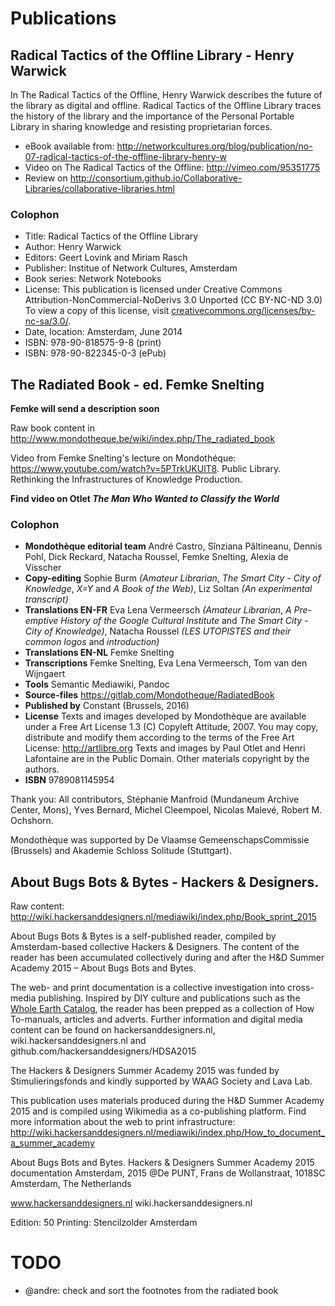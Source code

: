 # Publications

## Radical Tactics of the Offline Library - Henry Warwick 
In The Radical Tactics of the Offline, Henry Warwick describes the future of the library as digital and offline. 
Radical Tactics of the Offline Library traces the history of the library and the importance of the Personal Portable Library in sharing knowledge and resisting proprietarian forces.

* eBook available from: <http://networkcultures.org/blog/publication/no-07-radical-tactics-of-the-offline-library-henry-w>
* Video on The Radical Tactics of the Offline: <http://vimeo.com/95351775>
* Review on <http://consortium.github.io/Collaborative-Libraries/collaborative-libraries.html>

### Colophon
* Title: Radical Tactics of the Offline Library 
* Author: Henry Warwick 
* Editors: Geert Lovink and Miriam Rasch
* Publisher: Institue of Network Cultures, Amsterdam
* Book series: Network Notebooks
* License: This publication is licensed under Creative Commons
Attribution-NonCommercial-NoDerivs 3.0 Unported (CC BY-NC-ND 3.0) To
view a copy of this license, visit
[creativecommons.org/licenses/by-nc-sa/3.0/](http://creativecommons.org/licenses/by-nc-sa/3.0/).
* Date, location: Amsterdam, June 2014 
* ISBN: 978-90-818575-9-8 (print) 
* ISBN: 978-90-822345-0-3 (ePub)




## The Radiated Book - ed. Femke Snelting


**Femke will send a description soon**

Raw book content in  <http://www.mondotheque.be/wiki/index.php/The_radiated_book>

Video from Femke Snelting's lecture on Mondothéque: <https://www.youtube.com/watch?v=5PTrkUKUlT8>. Public Library. Rethinking the Infrastructures of Knowledge Production.

**Find video on Otlet *The Man Who Wanted to Classify the World***


### Colophon
-   **Mondothèque editorial team** André Castro, Sînziana Păltineanu,
    Dennis Pohl, Dick Reckard, Natacha Roussel, Femke Snelting, Alexia
    de Visscher
-   **Copy-editing** Sophie Burm *(Amateur Librarian*, *The Smart City -
    City of Knowledge*, *X=Y* and *A Book of the Web)*, Liz Soltan *(An
    experimental transcript)*
-   **Translations EN-FR** Eva Lena Vermeersch *(Amateur Librarian*, *A
    Pre-emptive History of the Google Cultural Institute* and *The Smart
    City - City of Knowledge)*, Natacha Roussel *(LES UTOPISTES and
    their common logos* and *introduction)*
-   **Translations EN-NL** Femke Snelting
-   **Transcriptions** Femke Snelting, Eva Lena Vermeersch, Tom van den
    Wijngaert
-   **Tools** Semantic Mediawiki, Pandoc
-   **Source-files** <https://gitlab.com/Mondotheque/RadiatedBook>
-   **Published by** Constant (Brussels, 2016)
-   **License** Texts and images developed by Mondothèque are available
    under a Free Art License 1.3 (C) Copyleft Attitude, 2007. You may
    copy, distribute and modify them according to the terms of the Free
    Art License: <http://artlibre.org> Texts and images by Paul Otlet
    and Henri Lafontaine are in the Public Domain. Other materials
    copyright by the authors.
-   **ISBN** 9789081145954 

Thank you: All contributors, Stéphanie Manfroid (Mundaneum Archive
Center, Mons), Yves Bernard, Michel Cleempoel, Nicolas Malevé, Robert M.
Ochshorn.

Mondothèque was supported by De Vlaamse GemeenschapsCommissie (Brussels)
and Akademie Schloss Solitude (Stuttgart).





## About Bugs Bots & Bytes - Hackers & Designers. 
Raw content: http://wiki.hackersanddesigners.nl/mediawiki/index.php/Book_sprint_2015
    
About Bugs Bots & Bytes is a self-published reader, compiled by Amsterdam-based collective Hackers & Designers. The content of the reader has been accumulated collectively during and after the H&D Summer Academy 2015 – About Bugs Bots and Bytes.  

The web- and print documentation is a collective investigation into cross-media publishing. Inspired by DIY culture and publications such as the [Whole Earth Catalog](https://en.wikipedia.org/wiki/Whole_Earth_Catalog), the reader has been prepped as a collection of How To-manuals, articles and adverts. Further information and digital media content can be found on hackersanddesigners.nl, wiki.hackersanddesigners.nl and github.com/hackersanddesigners/HDSA2015


The Hackers & Designers Summer Academy 2015 was funded by
Stimulieringsfonds and kindly supported by WAAG Society
and Lava Lab.

This publication uses materials produced during the H&D Summer Academy 2015 and is compiled using Wikimedia as a co-publishing platform.
Find more information about the web to print infrastructure: http://wiki.hackersanddesigners.nl/mediawiki/index.php/How_to_document_a_summer_academy

About Bugs Bots and Bytes.
Hackers & Designers Summer Academy 2015 documentation
Amsterdam, 2015
@De PUNT, Frans de Wollanstraat, 1018SC Amsterdam, The Netherlands

www.hackersanddesigners.nl
wiki.hackersanddesigners.nl

Edition: 50
Printing: Stencilzolder Amsterdam   


# TODO
* @andre: check and sort the footnotes from the radiated book
